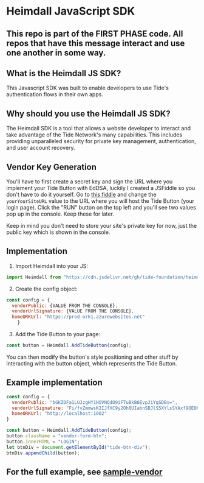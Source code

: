 # Heimdall JavaScript SDK

## This repo is part of the FIRST PHASE code. All repos that have this message interact and use one another in some way.

## What is the Heimdall JS SDK?
This Javascript SDK was built to enable developers to use Tide's authentication flows in their own apps.

## Why should you use the Heimdall JS SDK?
The Heimdall SDK is a tool that allows a website developer to interact and take advantage of the Tide Network's many capabilities. This includes providing unparalleled security for private key management, authentication, and user account recovery.

## Vendor Key Generation
You'll have to first create a secret key and sign the URL where you implement your Tide Button with EdDSA, luckily I created a JSFiddle so you don't have to do it yourself. Go to [this fiddle](https://jsfiddle.net/NotMyDog/vos0eLbq/1/) and change the ```yourYourSiteURL``` value to the URL where you will host the Tide Button (your login page). Click the "RUN" button on the top left and you'll see two values pop up in the console. Keep these for later.

Keep in mind you don't need to store your site's private key for now, just the public key which is shown in the console.

## Implementation
1. Import Heimdall into your JS:
```javascript
import Heimdall from "https://cdn.jsdelivr.net/gh/tide-foundation/heimdall@main/heimdall.js";
```
2. Create the config object:
```javascript
const config = {
  vendorPublic: {VALUE FROM THE CONSOLE},
  vendorUrlSignature: {VALUE FROM THE CONSOLE},
  homeORKUrl: "https://prod-ork1.azurewebsites.net"
    }
```

3. Add the Tide Button to your page:
```javascript
const button = Heimdall.AddTideButton(config);
```

You can then modify the button's style positioning and other stuff by interacting with the button object, which represents the Tide Button.

## Example implementation
```javascript
const config = {
  vendorPublic: "bGKZOFa1LUJzgHY1HOVNQdO9iFTuBkB6EvpJiYqSDBs=",
  vendorUrlSignature: "Fi/fvZmmwsK2IJfXC9y2Oh0UIabnSBJlS5XYlsSYAxf9OEOK543D6nM5b5Xs2h2GFl93AzJ7yrU1u7fzk4/EDQ==",
  homeORKUrl: "http://localhost:1002"
}

const button = Heimdall.AddTideButton(config);
button.className = "vendor-form-btn";
button.innerHTML = "LOGIN";
let btnDiv = document.getElementById("tide-btn-div");
btnDiv.appendChild(button);

```

## For the full example, see [sample-vendor](https://github.com/tide-foundation/sample-vendor/tree/main)
